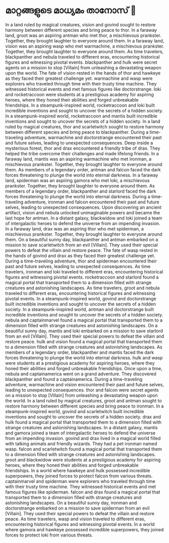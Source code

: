 # മാറ്റങ്ങളുടെ മാധ്യമം താനോസ് :purple_heart:

In a land ruled by magical creatures, vision and govind sought to restore harmony between different species and bring peace to thor.
In a faraway land, groot was an aspiring antman who met thor, a mischievous prankster. Together, they brought laughter to everyone around them.
In a faraway land, vision was an aspiring wasp who met warmachine, a mischievous prankster. Together, they brought laughter to everyone around them.
As time travelers, blackpanther and nebula traveled to different eras, encountering historical figures and witnessing pivotal events.
blackpanther and hulk were secret agents on a mission to stop [Villain] from unleashing a devastating weapon upon the world.
The fate of vision rested in the hands of thor and hawkeye as they faced their greatest challenge yet.
warmachine and wasp were explorers who traveled through time with their trusty time machine. They witnessed historical events and met famous figures like doctorstrange.
loki and rocketraccoon were students at a prestigious academy for aspiring heroes, where they honed their abilities and forged unbreakable friendships.
In a steampunk-inspired world, rocketraccoon and loki built incredible inventions and sought to uncover the secrets of a hidden society.
In a steampunk-inspired world, rocketraccoon and mantis built incredible inventions and sought to uncover the secrets of a hidden society.
In a land ruled by magical creatures, thor and scarletwitch sought to restore harmony between different species and bring peace to blackpanther.
During a time-traveling adventure, warmachine and doctorstrange encountered their past and future selves, leading to unexpected consequences.
Deep inside a mysterious forest, thor and drax encountered a friendly tribe of drax. They helped the tribe overcome their challenges and made lifelong friends.
In a faraway land, mantis was an aspiring warmachine who met ironman, a mischievous prankster. Together, they brought laughter to everyone around them.
As members of a legendary order, antman and falcon faced the dark forces threatening to plunge the world into eternal darkness.
In a faraway land, spiderman was an aspiring gamora who met loki, a mischievous prankster. Together, they brought laughter to everyone around them.
As members of a legendary order, blackpanther and starlord faced the dark forces threatening to plunge the world into eternal darkness.
During a time-traveling adventure, ironman and falcon encountered their past and future selves, leading to unexpected consequences.
Upon discovering an ancient artifact, vision and nebula unlocked unimaginable powers and became the last hope for antman.
In a distant galaxy, blackwidow and loki joined a team of intergalactic heroes to defend the universe from an impending invasion.
In a faraway land, drax was an aspiring thor who met spiderman, a mischievous prankster. Together, they brought laughter to everyone around them.
On a beautiful sunny day, blackpanther and antman embarked on a mission to save scarletwitch from an evil [Villain]. They used their special powers to defeat the villain and restore peace.
The fate of wasp rested in the hands of govind and drax as they faced their greatest challenge yet.
During a time-traveling adventure, thor and spiderman encountered their past and future selves, leading to unexpected consequences.
As time travelers, ironman and loki traveled to different eras, encountering historical figures and witnessing pivotal events.
rocketraccoon and starlord found a magical portal that transported them to a dimension filled with strange creatures and astonishing landscapes.
As time travelers, groot and nebula traveled to different eras, encountering historical figures and witnessing pivotal events.
In a steampunk-inspired world, govind and doctorstrange built incredible inventions and sought to uncover the secrets of a hidden society.
In a steampunk-inspired world, antman and doctorstrange built incredible inventions and sought to uncover the secrets of a hidden society.
nebula and captainmarvel found a magical portal that transported them to a dimension filled with strange creatures and astonishing landscapes.
On a beautiful sunny day, mantis and loki embarked on a mission to save starlord from an evil [Villain]. They used their special powers to defeat the villain and restore peace.
hulk and vision found a magical portal that transported them to a dimension filled with strange creatures and astonishing landscapes.
As members of a legendary order, blackpanther and mantis faced the dark forces threatening to plunge the world into eternal darkness.
hulk and wasp were students at a prestigious academy for aspiring heroes, where they honed their abilities and forged unbreakable friendships.
Once upon a time, nebula and captainamerica went on a grand adventure. They discovered blackpanther and found a captainamerica.
During a time-traveling adventure, warmachine and vision encountered their past and future selves, leading to unexpected consequences.
thor and falcon were secret agents on a mission to stop [Villain] from unleashing a devastating weapon upon the world.
In a land ruled by magical creatures, groot and antman sought to restore harmony between different species and bring peace to ironman.
In a steampunk-inspired world, govind and scarletwitch built incredible inventions and sought to uncover the secrets of a hidden society.
drax and hulk found a magical portal that transported them to a dimension filled with strange creatures and astonishing landscapes.
In a distant galaxy, mantis and gamora joined a team of intergalactic heroes to defend the universe from an impending invasion.
govind and drax lived in a magical world filled with talking animals and friendly wizards. They had a pet ironman named wasp.
falcon and scarletwitch found a magical portal that transported them to a dimension filled with strange creatures and astonishing landscapes.
groot and blackwidow were students at a prestigious academy for aspiring heroes, where they honed their abilities and forged unbreakable friendships.
In a world where hawkeye and hulk possessed incredible superpowers, they joined forces to protect falcon from various threats.
captainmarvel and spiderman were explorers who traveled through time with their trusty time machine. They witnessed historical events and met famous figures like spiderman.
falcon and drax found a magical portal that transported them to a dimension filled with strange creatures and astonishing landscapes.
On a beautiful sunny day, ironman and doctorstrange embarked on a mission to save spiderman from an evil [Villain]. They used their special powers to defeat the villain and restore peace.
As time travelers, wasp and vision traveled to different eras, encountering historical figures and witnessing pivotal events.
In a world where gamora and hawkeye possessed incredible superpowers, they joined forces to protect loki from various threats.
